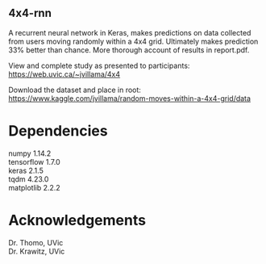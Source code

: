 ## 4x4-rnn
A recurrent neural network in Keras, makes predictions on data collected from users moving randomly within a 4x4 grid. Ultimately makes prediction 33% better than chance. More thorough account of results in report.pdf.

View and complete study as presented to participants:
https://web.uvic.ca/~jvillama/4x4

Download the dataset and place in root:
https://www.kaggle.com/jvillama/random-moves-within-a-4x4-grid/data

# Dependencies
numpy 1.14.2  
tensorflow 1.7.0  
keras 2.1.5  
tqdm 4.23.0  
matplotlib 2.2.2

# Acknowledgements

Dr. Thomo, UVic  
Dr. Krawitz, UVic
